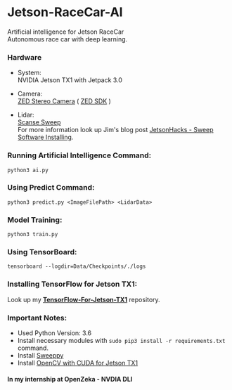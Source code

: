 # Jetson-RaceCar-AI
Artificial intelligence for Jetson RaceCar<br/>
Autonomous race car with deep learning.

### Hardware
+ System:<br/>
NVIDIA Jetson TX1 with Jetpack 3.0

+ Camera:<br/>
[ZED Stereo Camera](https://www.stereolabs.com) ( [ZED SDK](https://www.stereolabs.com/developers/) )

+ Lidar:<br/>
[Scanse Sweep](http://scanse.io)<br/>
For more information look up Jim's blog post [JetsonHacks - Sweep Software Installing](http://www.jetsonhacks.com/2017/06/06/scanse-sweep-lidar-software-install/).

### Running Artificial Intelligence Command:
`python3 ai.py`

### Using Predict Command:
`python3 predict.py <ImageFilePath> <LidarData>`

### Model Training:
`python3 train.py`

### Using TensorBoard:
`tensorboard --logdir=Data/Checkpoints/./logs`

### Installing TensorFlow for Jetson TX1:
Look up my <b>[TensorFlow-For-Jetson-TX1](https://github.com/ardamavi/TensorFlow-For-Jetson-TX1)</b> repository.

### Important Notes:
- Used Python Version: 3.6
- Install necessary modules with `sudo pip3 install -r requirements.txt` command.
- Install [Sweeppy](https://github.com/scanse/sweep-sdk/tree/master/sweeppy)
- Install [OpenCV with CUDA for Jetson TX1](http://docs.opencv.org/3.2.0/d6/d15/tutorial_building_tegra_cuda.html)

#### In my internship at OpenZeka - NVDIA DLI
